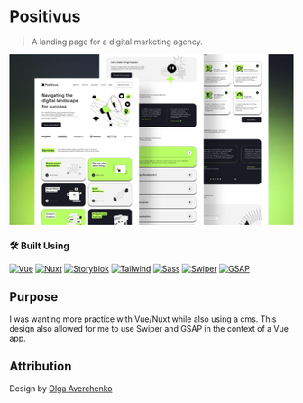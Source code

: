 # Positivus

> A landing page for a digital marketing agency.

<img src="./public/Cover.png" alt="Screenshot of the Positivus design" />

### 🛠️ Built Using

[![Vue][Vue.js]][Vue-url] [![Nuxt][Nuxt.js]][Nuxt-url] [![Storyblok][Storyblok]][Storyblok-url] [![Tailwind][Tailwindcss]][Tailwindcss-url] [![Sass][Sass]][Sass-url] [![Swiper][Swiper.js]][Swiper-url] [![GSAP][GSAP]][GSAP-url]

## Purpose

I was wanting more practice with Vue/Nuxt while also using a cms. This design also allowed for me to use Swiper and GSAP in the context of a Vue app.

## Attribution

Design by [Olga Averchenko](https://olgaaverchenko.gumroad.com/)

[Nuxt.js]: https://img.shields.io/badge/nuxt.js-00DC82?style=for-the-badge&logo=nuxtdotjs&logoColor=00DC82&color=black
[Nuxt-url]: https://nuxt.com/
[Vue.js]: https://img.shields.io/badge/Vue.js-000000?style=for-the-badge&logo=vuedotjs&logoColor=4FC08D
[Vue-url]: https://vuejs.org/
[Tailwindcss]: https://img.shields.io/badge/tailwindcss-06B6D4?style=for-the-badge&logo=tailwindcss&logoColor=06B6D4&color=black
[Tailwindcss-url]: https://tailwindcss.com/
[Sass]: https://img.shields.io/badge/sass-CC6699?style=for-the-badge&logo=sass&logoColor=CC6699&color=black
[Sass-url]: https://sass-lang.com/
[Swiper.js]: https://img.shields.io/badge/swiper-6332F6?style=for-the-badge&logo=swiper&logoColor=6332F6&color=black
[Swiper-url]: https://swiperjs.com/
[GSAP]: https://img.shields.io/badge/gsap-88CE02?style=for-the-badge&logo=greensock&logoColor=88CE02&color=black
[GSAP-url]: https://gsap.com/
[Storyblok]: https://img.shields.io/badge/storyblok-09B3AF?style=for-the-badge&logo=storyblok&logoColor=09B3AF&color=black
[Storyblok-url]: https://www.storyblok.com/
